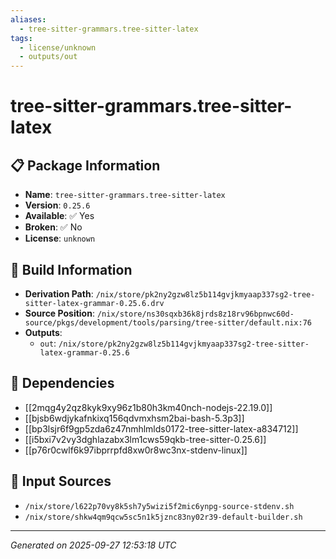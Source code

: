 ```yaml
---
aliases:
  - tree-sitter-grammars.tree-sitter-latex
tags:
  - license/unknown
  - outputs/out
---
```


# tree-sitter-grammars.tree-sitter-latex

## 📋 Package Information

- **Name**: `tree-sitter-grammars.tree-sitter-latex`
- **Version**: `0.25.6`
- **Available**: ✅ Yes
- **Broken**: ✅ No
- **License**: `unknown`

## 🔧 Build Information

- **Derivation Path**: `/nix/store/pk2ny2gzw8lz5b114gvjkmyaap337sg2-tree-sitter-latex-grammar-0.25.6.drv`
- **Source Position**: `/nix/store/ns30sqxb36k8jrds8z18rv96bpnwc60d-source/pkgs/development/tools/parsing/tree-sitter/default.nix:76`
- **Outputs**:
  - `out`:  `/nix/store/pk2ny2gzw8lz5b114gvjkmyaap337sg2-tree-sitter-latex-grammar-0.25.6`

## 🔗 Dependencies

- [[2mqg4y2qz8kyk9xy96z1b80h3km40nch-nodejs-22.19.0]]
- [[bjsb6wdjykafnkixq156qdvmxhsm2bai-bash-5.3p3]]
- [[bp3lsjr6f9gp5zda6z47nmhlmlds0172-tree-sitter-latex-a834712]]
- [[i5bxi7v2vy3dghlazabx3lm1cws59qkb-tree-sitter-0.25.6]]
- [[p76r0cwlf6k97ibprrpfd8xw0r8wc3nx-stdenv-linux]]

## 📁 Input Sources

- `/nix/store/l622p70vy8k5sh7y5wizi5f2mic6ynpg-source-stdenv.sh`
- `/nix/store/shkw4qm9qcw5sc5n1k5jznc83ny02r39-default-builder.sh`

---
*Generated on 2025-09-27 12:53:18 UTC*

